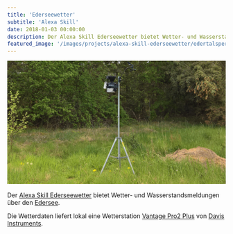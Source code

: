 ```yaml
---
title: 'Ederseewetter'
subtitle: 'Alexa Skill'
date: 2018-01-03 00:00:00
description: Der Alexa Skill Ederseewetter bietet Wetter- und Wasserstandsmeldungen über den Edersee.
featured_image: '/images/projects/alexa-skill-ederseewetter/edertalsperre.jpg'
---
```


![](/images/projects/alexa-skill-ederseewetter/wetterstation-edersee.png)

Der [Alexa Skill Ederseewetter](https://www.amazon.de/Alexander-Paar-Ederseewetter/dp/B076PRBP57) bietet Wetter- und Wasserstandsmeldungen über den [Edersee](https://de.wikipedia.org/wiki/Edersee).

Die Wetterdaten liefert lokal eine Wetterstation [Vantage Pro2 Plus](https://www.davisinstruments.com/product/wireless-vantage-pro2-plus-including-uv-solar-radiation-sensors/) von [Davis Instruments](https://www.davisinstruments.com/).
